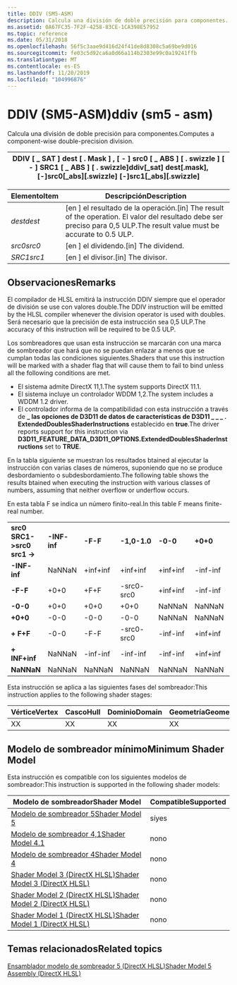 ```yaml
---
title: DDIV (SM5-ASM)
description: Calcula una división de doble precisión para componentes.
ms.assetid: 0A67FC35-7F2F-4258-83CE-1CA398E57952
ms.topic: reference
ms.date: 05/31/2018
ms.openlocfilehash: 56f5c3aae9d416d24f41de8d8308c5a69be9d016
ms.sourcegitcommit: fe03c5d92ca6a0d66a114b2303e99c0a19241ffb
ms.translationtype: MT
ms.contentlocale: es-ES
ms.lasthandoff: 11/20/2019
ms.locfileid: "104996876"
---
```

# <a name="ddiv-sm5---asm"></a><span data-ttu-id="62688-103">DDIV (SM5-ASM)</span><span class="sxs-lookup"><span data-stu-id="62688-103">ddiv (sm5 - asm)</span></span>

<span data-ttu-id="62688-104">Calcula una división de doble precisión para componentes.</span><span class="sxs-lookup"><span data-stu-id="62688-104">Computes a component-wise double-precision division.</span></span>



| <span data-ttu-id="62688-105">DDIV \[ \_ SAT \] dest \[ . Mask \] , \[ - \] src0 \[ \_ ABS \] \[ . swizzle \] \[ - \] SRC1 \[ \_ ABS \] \[ . swizzle\]</span><span class="sxs-lookup"><span data-stu-id="62688-105">ddiv\[\_sat\] dest\[.mask\], \[-\]src0\[\_abs\]\[.swizzle\] \[-\]src1\[\_abs\]\[.swizzle\]</span></span> |
|--------------------------------------------------------------------------------------------|



 



| <span data-ttu-id="62688-106">Elemento</span><span class="sxs-lookup"><span data-stu-id="62688-106">Item</span></span>                                                            | <span data-ttu-id="62688-107">Descripción</span><span class="sxs-lookup"><span data-stu-id="62688-107">Description</span></span>                                                                                   |
|-----------------------------------------------------------------|-----------------------------------------------------------------------------------------------|
| <span data-ttu-id="62688-108"><span id="dest"></span><span id="DEST"></span>*dest*</span><span class="sxs-lookup"><span data-stu-id="62688-108"><span id="dest"></span><span id="DEST"></span>*dest*</span></span><br/> | <span data-ttu-id="62688-109">\[en \] el resultado de la operación.</span><span class="sxs-lookup"><span data-stu-id="62688-109">\[in\] The result of the operation.</span></span> <span data-ttu-id="62688-110">El valor del resultado debe ser preciso para 0,5 ULP.</span><span class="sxs-lookup"><span data-stu-id="62688-110">The result value must be accurate to 0.5 ULP.</span></span> <br/> |
| <span data-ttu-id="62688-111"><span id="src0"></span><span id="SRC0"></span>*src0*</span><span class="sxs-lookup"><span data-stu-id="62688-111"><span id="src0"></span><span id="SRC0"></span>*src0*</span></span><br/> | <span data-ttu-id="62688-112">\[en \] el dividendo.</span><span class="sxs-lookup"><span data-stu-id="62688-112">\[in\] The dividend.</span></span><br/>                                                               |
| <span data-ttu-id="62688-113"><span id="src1"></span><span id="SRC1"></span>*SRC1*</span><span class="sxs-lookup"><span data-stu-id="62688-113"><span id="src1"></span><span id="SRC1"></span>*src1*</span></span><br/> | <span data-ttu-id="62688-114">\[en \] el divisor.</span><span class="sxs-lookup"><span data-stu-id="62688-114">\[in\] The divisor.</span></span><br/>                                                                |



 

## <a name="remarks"></a><span data-ttu-id="62688-115">Observaciones</span><span class="sxs-lookup"><span data-stu-id="62688-115">Remarks</span></span>

<span data-ttu-id="62688-116">El compilador de HLSL emitirá la instrucción DDIV siempre que el operador de división se use con valores double.</span><span class="sxs-lookup"><span data-stu-id="62688-116">The DDIV instruction will be emitted by the HLSL compiler whenever the division operator is used with doubles.</span></span> <span data-ttu-id="62688-117">Será necesario que la precisión de esta instrucción sea 0,5 ULP.</span><span class="sxs-lookup"><span data-stu-id="62688-117">The accuracy of this instruction will be required to be 0.5 ULP.</span></span>

<span data-ttu-id="62688-118">Los sombreadores que usan esta instrucción se marcarán con una marca de sombreador que hará que no se puedan enlazar a menos que se cumplan todas las condiciones siguientes.</span><span class="sxs-lookup"><span data-stu-id="62688-118">Shaders that use this instruction will be marked with a shader flag that will cause them to fail to bind unless all the following conditions are met.</span></span>

-   <span data-ttu-id="62688-119">El sistema admite DirectX 11,1.</span><span class="sxs-lookup"><span data-stu-id="62688-119">The system supports DirectX 11.1.</span></span>
-   <span data-ttu-id="62688-120">El sistema incluye un controlador WDDM 1,2.</span><span class="sxs-lookup"><span data-stu-id="62688-120">The system includes a WDDM 1.2 driver.</span></span>
-   <span data-ttu-id="62688-121">El controlador informa de la compatibilidad con esta instrucción a través de **\_ las opciones de D3D11 de datos de características de D3D11 \_ \_ \_ . ExtendedDoublesShaderInstructions** establecido en **true**.</span><span class="sxs-lookup"><span data-stu-id="62688-121">The driver reports support for this instruction via **D3D11\_FEATURE\_DATA\_D3D11\_OPTIONS.ExtendedDoublesShaderInstructions** set to **TRUE**.</span></span>

<span data-ttu-id="62688-122">En la tabla siguiente se muestran los resultados btained al ejecutar la instrucción con varias clases de números, suponiendo que no se produce desbordamiento o subdesbordamiento.</span><span class="sxs-lookup"><span data-stu-id="62688-122">The following table shows the results btained when executing the instruction with various classes of numbers, assuming that neither overflow or underflow occurs.</span></span>

<span data-ttu-id="62688-123">En esta tabla F se indica un número finito-real.</span><span class="sxs-lookup"><span data-stu-id="62688-123">In this table F means finite-real number.</span></span>



|                     |          |        |          |        |        |          |        |          |         |
|---------------------|----------|--------|----------|--------|--------|----------|--------|----------|---------|
| <span data-ttu-id="62688-124">**src0 SRC1->**</span><span class="sxs-lookup"><span data-stu-id="62688-124">**src0 src1 ->**</span></span> | <span data-ttu-id="62688-125">**-INF**</span><span class="sxs-lookup"><span data-stu-id="62688-125">**-inf**</span></span> | <span data-ttu-id="62688-126">**-F**</span><span class="sxs-lookup"><span data-stu-id="62688-126">**-F**</span></span> | <span data-ttu-id="62688-127">**-1,0**</span><span class="sxs-lookup"><span data-stu-id="62688-127">**-1.0**</span></span> | <span data-ttu-id="62688-128">**-0**</span><span class="sxs-lookup"><span data-stu-id="62688-128">**-0**</span></span> | <span data-ttu-id="62688-129">**+0**</span><span class="sxs-lookup"><span data-stu-id="62688-129">**+0**</span></span> | <span data-ttu-id="62688-130">**+ 1,0**</span><span class="sxs-lookup"><span data-stu-id="62688-130">**+1.0**</span></span> | <span data-ttu-id="62688-131">**+ F**</span><span class="sxs-lookup"><span data-stu-id="62688-131">**+F**</span></span> | <span data-ttu-id="62688-132">**+ INF**</span><span class="sxs-lookup"><span data-stu-id="62688-132">**+inf**</span></span> | <span data-ttu-id="62688-133">**NaN**</span><span class="sxs-lookup"><span data-stu-id="62688-133">**NaN**</span></span> |
| <span data-ttu-id="62688-134">**-INF**</span><span class="sxs-lookup"><span data-stu-id="62688-134">**-inf**</span></span>            | <span data-ttu-id="62688-135">NaN</span><span class="sxs-lookup"><span data-stu-id="62688-135">NaN</span></span>      | <span data-ttu-id="62688-136">+inf</span><span class="sxs-lookup"><span data-stu-id="62688-136">+inf</span></span>   | <span data-ttu-id="62688-137">+inf</span><span class="sxs-lookup"><span data-stu-id="62688-137">+inf</span></span>     | <span data-ttu-id="62688-138">+inf</span><span class="sxs-lookup"><span data-stu-id="62688-138">+inf</span></span>   | <span data-ttu-id="62688-139">-inf</span><span class="sxs-lookup"><span data-stu-id="62688-139">-inf</span></span>   | <span data-ttu-id="62688-140">-inf</span><span class="sxs-lookup"><span data-stu-id="62688-140">-inf</span></span>     | <span data-ttu-id="62688-141">-inf</span><span class="sxs-lookup"><span data-stu-id="62688-141">-inf</span></span>   | <span data-ttu-id="62688-142">NaN</span><span class="sxs-lookup"><span data-stu-id="62688-142">NaN</span></span>      | <span data-ttu-id="62688-143">NaN</span><span class="sxs-lookup"><span data-stu-id="62688-143">NaN</span></span>     |
| <span data-ttu-id="62688-144">**-F**</span><span class="sxs-lookup"><span data-stu-id="62688-144">**-F**</span></span>              | <span data-ttu-id="62688-145">+0</span><span class="sxs-lookup"><span data-stu-id="62688-145">+0</span></span>       | <span data-ttu-id="62688-146">+F</span><span class="sxs-lookup"><span data-stu-id="62688-146">+F</span></span>     | <span data-ttu-id="62688-147">-src0</span><span class="sxs-lookup"><span data-stu-id="62688-147">-src0</span></span>    | <span data-ttu-id="62688-148">+inf</span><span class="sxs-lookup"><span data-stu-id="62688-148">+inf</span></span>   | <span data-ttu-id="62688-149">-inf</span><span class="sxs-lookup"><span data-stu-id="62688-149">-inf</span></span>   | <span data-ttu-id="62688-150">src0</span><span class="sxs-lookup"><span data-stu-id="62688-150">src0</span></span>     | <span data-ttu-id="62688-151">-F</span><span class="sxs-lookup"><span data-stu-id="62688-151">-F</span></span>     | <span data-ttu-id="62688-152">-0</span><span class="sxs-lookup"><span data-stu-id="62688-152">-0</span></span>       | <span data-ttu-id="62688-153">NaN</span><span class="sxs-lookup"><span data-stu-id="62688-153">NaN</span></span>     |
| <span data-ttu-id="62688-154">**-0**</span><span class="sxs-lookup"><span data-stu-id="62688-154">**-0**</span></span>              | <span data-ttu-id="62688-155">+0</span><span class="sxs-lookup"><span data-stu-id="62688-155">+0</span></span>       | <span data-ttu-id="62688-156">+0</span><span class="sxs-lookup"><span data-stu-id="62688-156">+0</span></span>     | <span data-ttu-id="62688-157">+0</span><span class="sxs-lookup"><span data-stu-id="62688-157">+0</span></span>       | <span data-ttu-id="62688-158">NaN</span><span class="sxs-lookup"><span data-stu-id="62688-158">NaN</span></span>    | <span data-ttu-id="62688-159">NaN</span><span class="sxs-lookup"><span data-stu-id="62688-159">NaN</span></span>    | <span data-ttu-id="62688-160">-0</span><span class="sxs-lookup"><span data-stu-id="62688-160">-0</span></span>       | <span data-ttu-id="62688-161">-0</span><span class="sxs-lookup"><span data-stu-id="62688-161">-0</span></span>     | <span data-ttu-id="62688-162">-0</span><span class="sxs-lookup"><span data-stu-id="62688-162">-0</span></span>       | <span data-ttu-id="62688-163">NaN</span><span class="sxs-lookup"><span data-stu-id="62688-163">NaN</span></span>     |
| <span data-ttu-id="62688-164">**+0**</span><span class="sxs-lookup"><span data-stu-id="62688-164">**+0**</span></span>              | <span data-ttu-id="62688-165">-0</span><span class="sxs-lookup"><span data-stu-id="62688-165">-0</span></span>       | <span data-ttu-id="62688-166">-0</span><span class="sxs-lookup"><span data-stu-id="62688-166">-0</span></span>     | <span data-ttu-id="62688-167">-0</span><span class="sxs-lookup"><span data-stu-id="62688-167">-0</span></span>       | <span data-ttu-id="62688-168">NaN</span><span class="sxs-lookup"><span data-stu-id="62688-168">NaN</span></span>    | <span data-ttu-id="62688-169">NaN</span><span class="sxs-lookup"><span data-stu-id="62688-169">NaN</span></span>    | <span data-ttu-id="62688-170">+0</span><span class="sxs-lookup"><span data-stu-id="62688-170">+0</span></span>       | <span data-ttu-id="62688-171">+0</span><span class="sxs-lookup"><span data-stu-id="62688-171">+0</span></span>     | <span data-ttu-id="62688-172">+0</span><span class="sxs-lookup"><span data-stu-id="62688-172">+0</span></span>       | <span data-ttu-id="62688-173">NaN</span><span class="sxs-lookup"><span data-stu-id="62688-173">NaN</span></span>     |
| <span data-ttu-id="62688-174">**+ F**</span><span class="sxs-lookup"><span data-stu-id="62688-174">**+F**</span></span>              | <span data-ttu-id="62688-175">-0</span><span class="sxs-lookup"><span data-stu-id="62688-175">-0</span></span>       | <span data-ttu-id="62688-176">-F</span><span class="sxs-lookup"><span data-stu-id="62688-176">-F</span></span>     | <span data-ttu-id="62688-177">-src0</span><span class="sxs-lookup"><span data-stu-id="62688-177">-src0</span></span>    | <span data-ttu-id="62688-178">-inf</span><span class="sxs-lookup"><span data-stu-id="62688-178">-inf</span></span>   | <span data-ttu-id="62688-179">+inf</span><span class="sxs-lookup"><span data-stu-id="62688-179">+inf</span></span>   | <span data-ttu-id="62688-180">src0</span><span class="sxs-lookup"><span data-stu-id="62688-180">src0</span></span>     | <span data-ttu-id="62688-181">+F</span><span class="sxs-lookup"><span data-stu-id="62688-181">+F</span></span>     | <span data-ttu-id="62688-182">+0</span><span class="sxs-lookup"><span data-stu-id="62688-182">+0</span></span>       | <span data-ttu-id="62688-183">NaN</span><span class="sxs-lookup"><span data-stu-id="62688-183">NaN</span></span>     |
| <span data-ttu-id="62688-184">**+ INF**</span><span class="sxs-lookup"><span data-stu-id="62688-184">**+inf**</span></span>            | <span data-ttu-id="62688-185">NaN</span><span class="sxs-lookup"><span data-stu-id="62688-185">NaN</span></span>      | <span data-ttu-id="62688-186">-inf</span><span class="sxs-lookup"><span data-stu-id="62688-186">-inf</span></span>   | <span data-ttu-id="62688-187">-inf</span><span class="sxs-lookup"><span data-stu-id="62688-187">-inf</span></span>     | <span data-ttu-id="62688-188">-inf</span><span class="sxs-lookup"><span data-stu-id="62688-188">-inf</span></span>   | <span data-ttu-id="62688-189">+inf</span><span class="sxs-lookup"><span data-stu-id="62688-189">+inf</span></span>   | <span data-ttu-id="62688-190">+inf</span><span class="sxs-lookup"><span data-stu-id="62688-190">+inf</span></span>     | <span data-ttu-id="62688-191">+inf</span><span class="sxs-lookup"><span data-stu-id="62688-191">+inf</span></span>   | <span data-ttu-id="62688-192">NaN</span><span class="sxs-lookup"><span data-stu-id="62688-192">NaN</span></span>      | <span data-ttu-id="62688-193">NaN</span><span class="sxs-lookup"><span data-stu-id="62688-193">NaN</span></span>     |
| <span data-ttu-id="62688-194">**NaN**</span><span class="sxs-lookup"><span data-stu-id="62688-194">**NaN**</span></span>             | <span data-ttu-id="62688-195">NaN</span><span class="sxs-lookup"><span data-stu-id="62688-195">NaN</span></span>      | <span data-ttu-id="62688-196">NaN</span><span class="sxs-lookup"><span data-stu-id="62688-196">NaN</span></span>    | <span data-ttu-id="62688-197">NaN</span><span class="sxs-lookup"><span data-stu-id="62688-197">NaN</span></span>      | <span data-ttu-id="62688-198">NaN</span><span class="sxs-lookup"><span data-stu-id="62688-198">NaN</span></span>    | <span data-ttu-id="62688-199">NaN</span><span class="sxs-lookup"><span data-stu-id="62688-199">NaN</span></span>    | <span data-ttu-id="62688-200">NaN</span><span class="sxs-lookup"><span data-stu-id="62688-200">NaN</span></span>      | <span data-ttu-id="62688-201">NaN</span><span class="sxs-lookup"><span data-stu-id="62688-201">NaN</span></span>    | <span data-ttu-id="62688-202">NaN</span><span class="sxs-lookup"><span data-stu-id="62688-202">NaN</span></span>      | <span data-ttu-id="62688-203">NaN</span><span class="sxs-lookup"><span data-stu-id="62688-203">NaN</span></span>     |



 

<span data-ttu-id="62688-204">Esta instrucción se aplica a las siguientes fases del sombreador:</span><span class="sxs-lookup"><span data-stu-id="62688-204">This instruction applies to the following shader stages:</span></span>



| <span data-ttu-id="62688-205">Vértice</span><span class="sxs-lookup"><span data-stu-id="62688-205">Vertex</span></span> | <span data-ttu-id="62688-206">Casco</span><span class="sxs-lookup"><span data-stu-id="62688-206">Hull</span></span> | <span data-ttu-id="62688-207">Dominio</span><span class="sxs-lookup"><span data-stu-id="62688-207">Domain</span></span> | <span data-ttu-id="62688-208">Geometría</span><span class="sxs-lookup"><span data-stu-id="62688-208">Geometry</span></span> | <span data-ttu-id="62688-209">Píxel</span><span class="sxs-lookup"><span data-stu-id="62688-209">Pixel</span></span> | <span data-ttu-id="62688-210">Compute</span><span class="sxs-lookup"><span data-stu-id="62688-210">Compute</span></span> |
|--------|------|--------|----------|-------|---------|
| <span data-ttu-id="62688-211">X</span><span class="sxs-lookup"><span data-stu-id="62688-211">X</span></span>      | <span data-ttu-id="62688-212">X</span><span class="sxs-lookup"><span data-stu-id="62688-212">X</span></span>    | <span data-ttu-id="62688-213">X</span><span class="sxs-lookup"><span data-stu-id="62688-213">X</span></span>      | <span data-ttu-id="62688-214">X</span><span class="sxs-lookup"><span data-stu-id="62688-214">X</span></span>        | <span data-ttu-id="62688-215">X</span><span class="sxs-lookup"><span data-stu-id="62688-215">X</span></span>     | <span data-ttu-id="62688-216">X</span><span class="sxs-lookup"><span data-stu-id="62688-216">X</span></span>       |



 

## <a name="minimum-shader-model"></a><span data-ttu-id="62688-217">Modelo de sombreador mínimo</span><span class="sxs-lookup"><span data-stu-id="62688-217">Minimum Shader Model</span></span>

<span data-ttu-id="62688-218">Esta instrucción es compatible con los siguientes modelos de sombreador:</span><span class="sxs-lookup"><span data-stu-id="62688-218">This instruction is supported in the following shader models:</span></span>



| <span data-ttu-id="62688-219">Modelo de sombreador</span><span class="sxs-lookup"><span data-stu-id="62688-219">Shader Model</span></span>                                              | <span data-ttu-id="62688-220">Compatible</span><span class="sxs-lookup"><span data-stu-id="62688-220">Supported</span></span> |
|-----------------------------------------------------------|-----------|
| [<span data-ttu-id="62688-221">Modelo de sombreador 5</span><span class="sxs-lookup"><span data-stu-id="62688-221">Shader Model 5</span></span>](d3d11-graphics-reference-sm5.md)        | <span data-ttu-id="62688-222">sí</span><span class="sxs-lookup"><span data-stu-id="62688-222">yes</span></span>       |
| [<span data-ttu-id="62688-223">Modelo de sombreador 4,1</span><span class="sxs-lookup"><span data-stu-id="62688-223">Shader Model 4.1</span></span>](dx-graphics-hlsl-sm4.md)              | <span data-ttu-id="62688-224">no</span><span class="sxs-lookup"><span data-stu-id="62688-224">no</span></span>        |
| [<span data-ttu-id="62688-225">Modelo de sombreador 4</span><span class="sxs-lookup"><span data-stu-id="62688-225">Shader Model 4</span></span>](dx-graphics-hlsl-sm4.md)                | <span data-ttu-id="62688-226">no</span><span class="sxs-lookup"><span data-stu-id="62688-226">no</span></span>        |
| [<span data-ttu-id="62688-227">Shader Model 3 (DirectX HLSL)</span><span class="sxs-lookup"><span data-stu-id="62688-227">Shader Model 3 (DirectX HLSL)</span></span>](dx-graphics-hlsl-sm3.md) | <span data-ttu-id="62688-228">no</span><span class="sxs-lookup"><span data-stu-id="62688-228">no</span></span>        |
| [<span data-ttu-id="62688-229">Shader Model 2 (DirectX HLSL)</span><span class="sxs-lookup"><span data-stu-id="62688-229">Shader Model 2 (DirectX HLSL)</span></span>](dx-graphics-hlsl-sm2.md) | <span data-ttu-id="62688-230">no</span><span class="sxs-lookup"><span data-stu-id="62688-230">no</span></span>        |
| [<span data-ttu-id="62688-231">Shader Model 1 (DirectX HLSL)</span><span class="sxs-lookup"><span data-stu-id="62688-231">Shader Model 1 (DirectX HLSL)</span></span>](dx-graphics-hlsl-sm1.md) | <span data-ttu-id="62688-232">no</span><span class="sxs-lookup"><span data-stu-id="62688-232">no</span></span>        |



 

## <a name="related-topics"></a><span data-ttu-id="62688-233">Temas relacionados</span><span class="sxs-lookup"><span data-stu-id="62688-233">Related topics</span></span>

<dl> <dt>

[<span data-ttu-id="62688-234">Ensamblador modelo de sombreador 5 (DirectX HLSL)</span><span class="sxs-lookup"><span data-stu-id="62688-234">Shader Model 5 Assembly (DirectX HLSL)</span></span>](shader-model-5-assembly--directx-hlsl-.md)
</dt> </dl>

 

 





